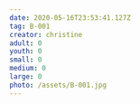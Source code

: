 ```yaml
---
date: 2020-05-16T23:53:41.127Z
tag: B-001
creator: christine
adult: 0
youth: 0
small: 0
medium: 0
large: 0
photo: /assets/B-001.jpg
---
```

